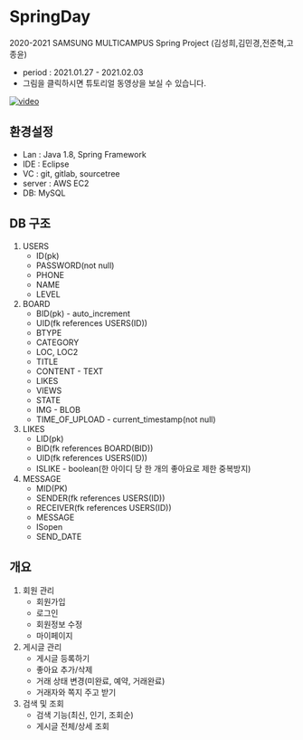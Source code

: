 # SpringDay

2020-2021 SAMSUNG MULTICAMPUS Spring Project (김성희,김민경,전준혁,고종윤)
- period : 2021.01.27 - 2021.02.03
- 그림을 클릭하시면 튜토리얼 동영상을 보실 수 있습니다.

[![video](https://user-images.githubusercontent.com/33727516/110286157-cb6e1080-8027-11eb-8294-18f383ddc48b.JPG)](https://youtu.be/K9oNjSf91nc)

## 환경설정
- Lan : Java 1.8, Spring Framework
- IDE : Eclipse
- VC : git, gitlab, sourcetree
- server : AWS EC2
- DB: MySQL

## DB 구조
1. USERS
    - ID(pk)
    - PASSWORD(not null)
    - PHONE
    - NAME
    - LEVEL
2. BOARD
    - BID(pk) - auto_increment
    - UID(fk references USERS(ID))
    - BTYPE
    - CATEGORY
    - LOC, LOC2
    - TITLE
    - CONTENT - TEXT
    - LIKES
    - VIEWS
    - STATE
    - IMG - BLOB
    - TIME_OF_UPLOAD - current_timestamp(not null)
3. LIKES
    - LID(pk)
    - BID(fk references BOARD(BID))
    - UID(fk references USERS(ID))
    - ISLIKE - boolean(한 아이디 당 한 개의 좋아요로 제한 중복방지)
4. MESSAGE
    - MID(PK)
    - SENDER(fk references USERS(ID))
    - RECEIVER(fk references USERS(ID))
    - MESSAGE
    - ISopen
    - SEND_DATE

## 개요
1. 회원 관리
    - 회원가입
    - 로그인
    - 회원정보 수정 
    - 마이페이지 
1. 게시글 관리
    - 게시글 등록하기
    - 좋아요 추가/삭제
    - 거래 상태 변경(미완료, 예약, 거래완료) 
    - 거래자와 쪽지 주고 받기
1. 검색 및 조회
    - 검색 기능(최신, 인기, 조회순)
    - 게시글 전체/상세 조회    



